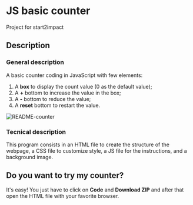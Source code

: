 # JS basic counter
Project for start2impact

## Description
### General description
A basic counter coding in JavaScript with few elements:
1. A **box** to display the count value (0 as the default value);
2. A **+** bottom to increase the value in the box;
3. A **-** bottom to reduce the value;
4. A **reset** bottom to restart the value. 

![README-counter](https://user-images.githubusercontent.com/78146321/114730370-18d55000-9d41-11eb-97e8-a7a06b7eb61b.png)

### Tecnical description 
This program consists in an HTML file to create the structure of the webpage, a CSS file to customize style, a JS file for the instructions, and a background image.

## Do you want to try my counter?
It's easy! You just have to click on **Code** and **Download ZIP** and after that open the HTML file with your favorite browser.
